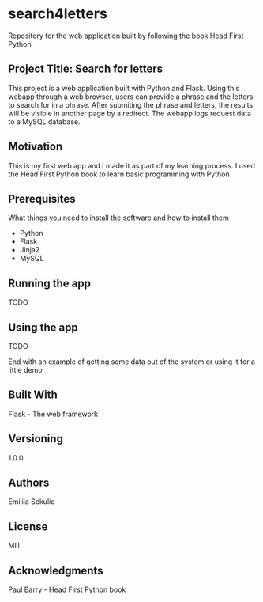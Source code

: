 # search4letters 
Repository for the web application built by following the book Head First Python

## Project Title: Search for letters

This project is a web application built with Python and Flask.
Using this webapp through a web browser, users can provide a phrase and the letters to search for in a phrase.
After submiting the phrase and letters, the results will be visible in another page by a redirect.
The webapp logs request data to a MySQL database.

## Motivation
This is my first web app and I made it as part of my learning process. 
I used the Head First Python book to learn basic programming with Python

## Prerequisites
What things you need to install the software and how to install them

* Python
* Flask
* Jinja2
* MySQL

## Running the app
TODO

## Using the app
TODO

End with an example of getting some data out of the system or using it for a little demo

## Built With
Flask - The web framework

## Versioning
1.0.0

## Authors
Emilija Sekulic

## License
MIT

## Acknowledgments
Paul Barry - Head First Python book



